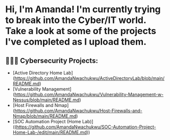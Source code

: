 <h1>Hi, I'm Amanda! I'm currently trying to break into the Cyber/IT world. Take a look at some of the projects I've completed as I upload them.</h1>

<h2>👩🏽‍💻 Cybersecurity Projects:</h2>

  - [Active Directory Home Lab] (https://github.com/AmandaNwachukwu/ActiveDirectoryLab/blob/main/README.md)
  - [Vulnerability Management] (https://github.com/AmandaNwachukwu/Vulnerability-Management-w-Nessus/blob/main/README.md)
  - [Host Firewalls and Nmap] (https://github.com/AmandaNwachukwu/Host-Firewalls-and-Nmap/blob/main/README.md)
  - [SOC Automation Project (Home Lab)] ((https://github.com/AmandaNwachukwu/SOC-Automation-Project-Home-Lab-/edit/main/README.md))
